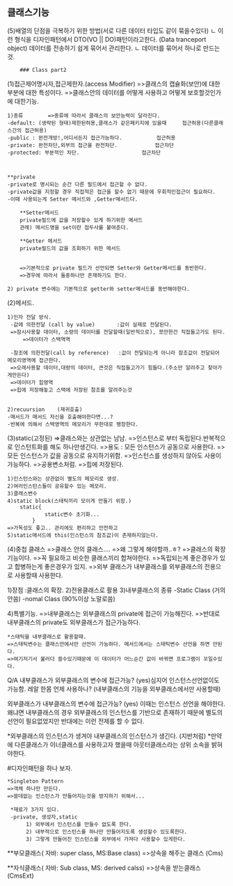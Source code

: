 
## 클래스기능

(5)배열의 단점을 극복하기 위한 방법(서로 다른 데이터 타입도 같이 묶을수있다)
ㄴ 이런 형식을 디자인패턴에서 DTO(VO || DO)패턴이라고한다.
   (Data tranceport object) 데이터를 전송하기 쉽게 묶어서 관리한다.
ㄴ 데이터를 묶어서 하나로 만드는것.






		### Class part2

(1)접근제어명시자,접근제한자.(access Modifier)
=>클래스의 캡슐화(보안)에 대한 부분에 대한 특성이다.
=>클래스안의 데이터를 어떻게 사용하고 어떻게 보호할것인가에 대한기능.

	1)종류		=>종류에 따라서 클래스의 보안능력이 달라진다.
	-default: (생략된 형태)제한된허용,클래스가 같은페키지에 있을때 	접근허용(다른클래스간의 접근허용)
	-public : 완전개방!,어디서든지 접근가능하다.			접근허용
	-private: 완전차단,외부의 접근을 완전차단.			접근차단
	-protected: 부분적인 차단.					접근차단



	**private
	-private로 명시되는 순간 다른 필드에서 접근할 수 없다.
	-private값을 지정할 경우 직접적은 접근을 할수 없기 때문에 우회적인접근이 필요하다.
	-이때 사용되는게 Setter 메서드와 ,Getter메서드다.

		**Setter메서드
		private필드에 값을 저장할수 있게 하기위한 메서드
		관례) 메서드명을 set이란 접두사를 붙여준다.

		**Getter 메서드
		private필드의 값을 조회하기 위한 메서드


		=>기본적으로 private 필드가 선언되면 Setter와 Getter메서드를 동반한다.
		=>경우에 따라서 둘중하나만 존재하기도 한다.

	2) private 변수에는 기본적으로 getter와 setter메서드를 동반해야한다.
	




(2)메서드.


	1)인자 전달 방식.
	 -값에 의한전달 (call by value)		:값이 실제로 전달된다.
	 =>잠시사용할 데이터, 소량의 데이터를 전달할때(일반적으로), 쪼만한건 직접들고가도 된다.
         =>데이터가 스택역역

	 -참조에 의한전달(call by reference)	:값이 전달되는게 아니라 참조값이 전달되어 메모리영역에 접근한다.
	 =>오래사용할 데이터,대량의 데이터, 큰것은 직접들고가기 힘들다.(주소만 알려주고 찾아가게만든다)
	 =>데이터가 힙영역	
	 =>힙에 저장해놓고 스택에 저장된 참조를 알려주는것


	2)recuursion	(재귀호출)
	-매서드가 매서드 자신을 호출해야한다면...?
	-반복에 의해서 스택영역의 메모리가 무한대로 팽창한다.


(3)static(고정된)
=>클래스와는 상관없는 남남.
=>인스턴스로 부터 독립된다.반복적으로 인스턴트화를 해도 하나만생긴다.
=>용도 : 모든 인스턴스가 공동으로 사용한다.
=>모든 인스턴스가 값을 공동으로 유지하기위함.
=>인스턴스를 생성하지 않아도 사용이 가능하다.
=>공용변소처럼.
=>힙에 저장된다.

	1)인스턴스와는 상관없이 별도의 메모리로 생성.
	2)여러인스턴스들이 공유할수 있는 메모리.
	3)클래스변수
	4)static block(스태틱끼리 모이게 만들기 위함.)
		static{
				static변수 초기화...
			}
	=>가독성도 좋고.. 관리에도 편리하고 안전하고 
	5)static매서드에 this(인스턴스의 참조값)이 존재하지않는다.
	



(4)중첩 클래스
=>클래스 안의 클래스....
=>왜 그렇게 해야할까..ㅎ?
=>클래스의 확장기능이다.
=>꼭 필요하고 비슷한 클래스끼리 합쳐야한다.
=>독립되는게 좋은경우가 있고 합병하는게 좋은경우가 있지.
=>외부 클래스가 내부클래스를 외부클래스의 전용으로 사용할때 사용한다.


1)장점 :클래스의 확장.
2)전용클래스로 활용
3)내부클래스의 종류
	-Static Class		(거의안씀)
	-nomal Class		(90%이상 노말로씀)

4)특별기능.
	=>내부클래스는 외부클래스의 private에 접근이 가능해진다.
	=>반대로 내부클래스의 private도 외부클래스가 접근가능하다.

	*스태틱을 내부클래스로 활용할때.
	=>스태틱변수는 클래스안에서만 선언이 가능하다. 메서드에서는 스태틱변수 선언을 하면 안된다.
	=>여기저기서 불러다 쓸수있기때문에 이 데이터가 어느순간 값이 바뀌면 프로그램이 꼬일수있다.


Q/A
 내부클래스가 외부클래스의 변수에 접근가능? 
(yes)심지어 인스턴스선언없이도 가능함. 레알 한몸
 언제 사용하나?
(내부클래스의 기능을 외부클래스에서만 사용할때)

 외부클래스가 내부클래스의 변수에 접근가능?
(yes) 이때는 인스턴스 선언을 해야한다. 왜냐면 내부클래스의 경우 외부클래스의 인스턴스를 기반으로
      존재하기 때문에 별도의 선언이 필요없었지만 반대에는 이런 전제를 할 수 없다.

*외부클래스의 인스턴스가 생겨야 내부클래스의 인스턴스가 생긴다. (지반처럼)
*만약에 다른클래스가 이너클래스를 사용하고자 했을때 아웃터클래스라는 상위 소속을 밝혀야한다.





#디자인패턴을 하나 보자.

	*Singleton Pattern
	=>객체 하나만 만든다.
	=>쓸데없는 인스턴스가 만들어지는것을 방지하기 위해서...
	
	 *재료가 3가지 있다.
	 -private, 생성자,static
		  1) 외부에서 인스턴스를 만들수 없도록 한다.
		  2) 내부적으로 인스턴스를 하나만 만들어지도록 생성할수 있도록한다.
		  3) 그렇게 만들어진 인스턴스를 외부에서 가져다 사용할수 있게한다.
		  







**부모클래스( 자바: super class, MS:Base class)
	=>상속을 해주는 클래스	(Cms)

**자식클래스( 자바: Sub class, MS: derived calss)
	=>상속을 받는클래스	(CmsExt)
